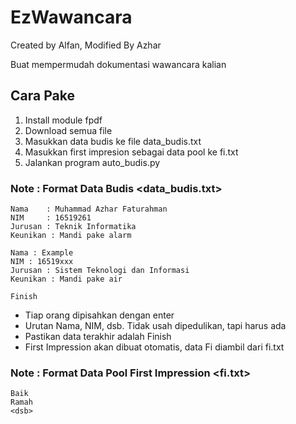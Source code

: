 # EzWawancara
Created by Alfan,
Modified By Azhar

Buat mempermudah dokumentasi wawancara kalian

## Cara Pake
1. Install module fpdf
2. Download semua file
3. Masukkan data budis ke file data_budis.txt
4. Masukkan first impresion sebagai data pool ke fi.txt
4. Jalankan program auto_budis.py

### Note : Format Data Budis <data_budis.txt>
```
Nama 	: Muhammad Azhar Faturahman
NIM 	: 16519261
Jurusan : Teknik Informatika
Keunikan : Mandi pake alarm

Nama : Example
NIM : 16519xxx
Jurusan : Sistem Teknologi dan Informasi
Keunikan : Mandi pake air

Finish
```
* Tiap orang dipisahkan dengan enter
* Urutan Nama, NIM, dsb. Tidak usah dipedulikan, tapi harus ada
* Pastikan data terakhir adalah Finish
* First Impression akan dibuat otomatis, data Fi diambil dari fi.txt

### Note : Format Data Pool First Impression <fi.txt>
```
Baik
Ramah
<dsb>
```
